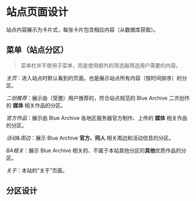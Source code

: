 # 站点页面设计

站点内容展示为卡片式，每张卡片包含相应内容（从数据库获取）。

## 菜单（站点分区）

> 菜单栏并不使用子菜单，而是使用额外的筛选器筛选用户需要的内容。

*主页*：进入站点时默认看到的页面。也是展示站点所有内容（按时间排序）的分区。

*二创推荐*：展示由（受邀）用户推荐的，符合站点规范的 Blue Archive 二次创作的 **媒体** 相关作品的分区。

*官方作品*：展示由 Blue Archive 各地区服务器官方制作、上传的 **媒体** 相关作品的分区。

*活动&周边*：展示 Blue Archive **官方、同人** 相关周边和活动信息的分区。

*BA相关*：展示 Blue Archive 相关的、不属于本站其他分区的**其他**优质作品的分区。

*关于*：本站的“关于”页面。

## 分区设计

